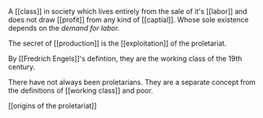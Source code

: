 A [[class]] in society which lives entirely from the sale of it's [[labor]] and does not draw [[profit]] from any kind of [[captial]]. Whose sole existence depends on the *demand for labor.*

The secret of [[production]] is the [[exploitation]] of the proletariat.

By [[Fredrich Engels]]'s defintion, they are the working class of the 19th century.

There have not always been proletarians. They are a separate concept from the definitions of [[working class]] and poor. 

[[origins of the proletariat]]
